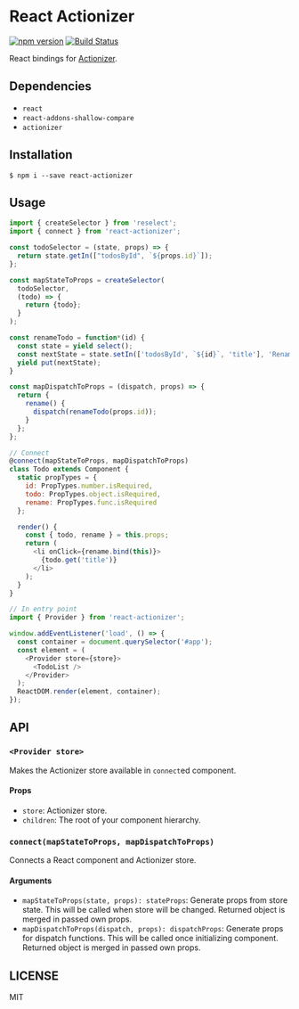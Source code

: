 # React Actionizer
[![npm version](https://badge.fury.io/js/react-actionizer.svg)](https://badge.fury.io/js/react-actionizer)
[![Build Status](https://travis-ci.org/oreshinya/react-actionizer.svg?branch=master)](https://travis-ci.org/oreshinya/react-actionizer)

React bindings for [Actionizer](https://github.com/oreshinya/actionizer).

## Dependencies
- `react`
- `react-addons-shallow-compare`
- `actionizer`

## Installation

```
$ npm i --save react-actionizer
```

## Usage

```javascript
import { createSelector } from 'reselect';
import { connect } from 'react-actionizer';

const todoSelector = (state, props) => {
  return state.getIn(["todosById", `${props.id}`]);
};

const mapStateToProps = createSelector(
  todoSelector,
  (todo) => {
    return {todo};
  }
);

const renameTodo = function*(id) {
  const state = yield select();
  const nextState = state.setIn(['todosById', `${id}`, 'title'], 'Renamed');
  yield put(nextState);
}

const mapDispatchToProps = (dispatch, props) => {
  return {
    rename() {
      dispatch(renameTodo(props.id));
    }
  };
};

// Connect
@connect(mapStateToProps, mapDispatchToProps)
class Todo extends Component {
  static propTypes = {
    id: PropTypes.number.isRequired,
    todo: PropTypes.object.isRequired,
    rename: PropTypes.func.isRequired
  };

  render() {
    const { todo, rename } = this.props;
    return (
      <li onClick={rename.bind(this)}>
        {todo.get('title')}
      </li>
    );
  }
}

// In entry point
import { Provider } from 'react-actionizer';

window.addEventListener('load', () => {
  const container = document.querySelector('#app');
  const element = (
    <Provider store={store}>
      <TodoList />
    </Provider>
  );
  ReactDOM.render(element, container);
});
```

## API

### `<Provider store>`
Makes the Actionizer store available in `connect`ed component.

#### Props
- `store`: Actionizer store.
- `children`: The root of your component hierarchy.

### `connect(mapStateToProps, mapDispatchToProps)`
Connects a React component and Actionizer store.

#### Arguments
- `mapStateToProps(state, props): stateProps`: Generate props from store state. This will be called when store will be changed. Returned object is merged in passed own props.
- `mapDispatchToProps(dispatch, props): dispatchProps`: Generate props for dispatch functions. This will be called once initializing component. Returned object is merged in passed own props.

## LICENSE

MIT
